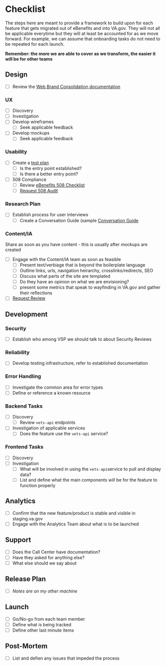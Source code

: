 # Checklist
The steps here are meant to provide a framework to build upon for each feature that gets migrated out of eBenefits and into VA.gov.  They will not all be applicable everytime but they will at least be accounted for as we move forward.  For example, we can assume that onboarding tasks do not need to be repeated for each launch.

**Remember: the more we are able to cover as we transform, the easier it will be for other teams**

## Design
- [ ] Review the [Web Brand Consolidation documentation](https://github.com/department-of-veterans-affairs/vets.gov-team/blob/master/VA.gov%20Relaunch%202018/new-vagov-strategy/The-new-VA.gov-briefing-2019-07.pdf)

### UX
 - [ ] Discovery
 - [ ] Investigation
 - [ ] Develop wireframes
   - [ ] Seek applicable feedback
 - [ ] Develop mockups
   - [ ] Seek applicable feedback
### Usability
- [ ] Create a [test plan](https://github.com/department-of-veterans-affairs/vets.gov-team/blob/master/Products/Identity/Personalization/Profile/Direct%20Deposit/Discovery%20&%20Research/Research/Usability%20testing/Research%20Plan.md)
  - [ ] Is the entry point established?
  - [ ] Is there a better entry point?
- [ ] 508 Compliance
  - [ ] Review [eBenefits 508 Checklist](https://github.com/department-of-veterans-affairs/va.gov-team/blob/master/teams/vsa/teams/ebenefits/508-checklist-wip.md)
  - [ ] [Request 508 Audit](https://github.com/department-of-veterans-affairs/va.gov-team/blob/master/platform/accessibility/508-request-prelaunch-review.md)
### Research Plan
- [ ] Establish process for user interviews
  - [ ] Create a Conversation Guide (sample [Conversation Guide](https://github.com/department-of-veterans-affairs/vets.gov-team/blob/master/Products/Identity/Personalization/Profile/Direct%20Deposit/Discovery%20%26%20Research/Research/Usability%20testing/Conversation%20Guide.md)
### Content/IA  
Share as soon as you have content - this is usually after mockups are created
- [ ] Engage with the Content/IA team as soon as feasible  
  - [ ] Present text/verbiage that is beyond the boilerplate language   
  - [ ] Outline links, urls, navigation heirarchy, crosslinks/redirects, SEO   
  - [ ] Discuss what parts of the site are templated
  - [ ] Do they have an opinion on what we are envisioning?
  - [ ] present some metrics that speak to wayfinding in VA.gov and gather their reflections
- [ ] [Request Review](https://github.com/department-of-veterans-affairs/va.gov-vfs-teams/blob/master/Request-Reviews/request-ia-review.md)  

## Development
### Security
- [ ] Establish who among VSP we should talk to about Security Reviews
### Reliability
- [ ] Develop testing infrastructure, refer to established documentation
### Error Handling
- [ ] Investigate  the common area for error types
- [ ] Define or reference a known resource
### Backend Tasks
 - [ ] Discovery
   - [ ] Review `vets-api` endpoints
 - [ ] Investigation of applicable services
   - [ ] Does the feature use the `vets-api` service?
### Frontend Tasks
 - [ ] Discovery
 - [ ] Investigation
   - [ ] What will be involved in using the `vets-api`service to pull and display data?
   - [ ] List and define what the main components will be for the feature to function properly
## Analytics
- [ ] Confirm that the new feature/product is stable and visible in staging.va.gov
- [ ] Engage with the Analytics Team about what is to be launched 

## Support
- [ ] Does the Call Center have documentation?
- [ ] Have they asked for anything else?
- [ ] What else should we say about 

## Release Plan
- [ ] _Notes are on my other machine_

## Launch
- [ ] Go/No-go from each team member
- [ ] Define what is being tracked
- [ ] Define other last minute items

## Post-Mortem
- [ ] List and defien any issues that impeded the process
